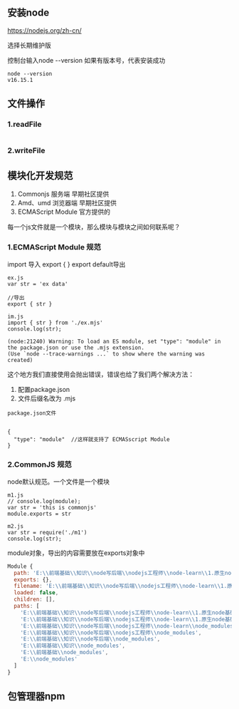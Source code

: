 ## 安装node

https://nodejs.org/zh-cn/

选择长期维护版



控制台输入node --version 如果有版本号，代表安装成功

```
node --version
v16.15.1
```



## 文件操作

### 1.readFile

```js
```



### 2.writeFile



## 模块化开发规范

1. Commonjs  服务端       早期社区提供
2. Amd、umd  浏览器端  早期社区提供
3. ECMAScript Module   官方提供的



每一个js文件就是一个模块，那么模块与模块之间如何联系呢？

### 1.ECMAScript Module 规范

import 导入  export { }  export default导出

```
ex.js
var str = 'ex data'

//导出
export { str }

im.js
import { str } from './ex.mjs'
console.log(str);

(node:21240) Warning: To load an ES module, set "type": "module" in the package.json or use the .mjs extension.
(Use `node --trace-warnings ...` to show where the warning was created)
```

这个地方我们直接使用会抛出错误，错误也给了我们两个解决方法：

1. 配置package.json
2. 文件后缀名改为 .mjs 



```
package.json文件


{
  "type": "module"  //这样就支持了 ECMASscript Module
}
```





### 2.CommonJS 规范

node默认规范。一个文件是一个模块

```
m1.js
// console.log(module);
var str = 'this is commonjs'
module.exports = str

m2.js
var str = require('./m1')
console.log(str);
```



module对象，导出的内容需要放在exports对象中

```js
Module {
  path: 'E:\\前端基础\\知识\\node写后端\\nodejs工程师\\node-learn\\1.原生node基础\\CommonJS',
  exports: {},
  filename: 'E:\\前端基础\\知识\\node写后端\\nodejs工程师\\node-learn\\1.原生node基础\\CommonJS\\m1.js',
  loaded: false,
  children: [],
  paths: [
    'E:\\前端基础\\知识\\node写后端\\nodejs工程师\\node-learn\\1.原生node基础\\CommonJS\\node_modules',
    'E:\\前端基础\\知识\\node写后端\\nodejs工程师\\node-learn\\1.原生node基础\\node_modules',
    'E:\\前端基础\\知识\\node写后端\\nodejs工程师\\node-learn\\node_modules',
    'E:\\前端基础\\知识\\node写后端\\nodejs工程师\\node_modules',
    'E:\\前端基础\\知识\\node写后端\\node_modules',
    'E:\\前端基础\\知识\\node_modules',
    'E:\\前端基础\\node_modules',
    'E:\\node_modules'
  ]
}
```





## 包管理器npm

